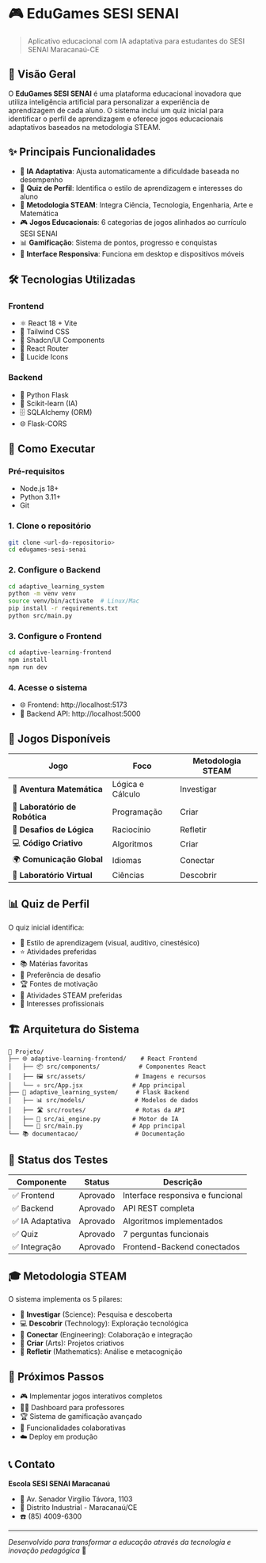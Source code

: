 # 🎮 EduGames SESI SENAI

> Aplicativo educacional com IA adaptativa para estudantes do SESI SENAI Maracanaú-CE

## 🚀 Visão Geral

O **EduGames SESI SENAI** é uma plataforma educacional inovadora que utiliza inteligência artificial para personalizar a experiência de aprendizagem de cada aluno. O sistema inclui um quiz inicial para identificar o perfil de aprendizagem e oferece jogos educacionais adaptativos baseados na metodologia STEAM.

## ✨ Principais Funcionalidades

- 🧠 **IA Adaptativa**: Ajusta automaticamente a dificuldade baseada no desempenho
- 📝 **Quiz de Perfil**: Identifica o estilo de aprendizagem e interesses do aluno
- 🎯 **Metodologia STEAM**: Integra Ciência, Tecnologia, Engenharia, Arte e Matemática
- 🎮 **Jogos Educacionais**: 6 categorias de jogos alinhados ao currículo SESI SENAI
- 📊 **Gamificação**: Sistema de pontos, progresso e conquistas
- 📱 **Interface Responsiva**: Funciona em desktop e dispositivos móveis

## 🛠️ Tecnologias Utilizadas

### Frontend
- ⚛️ React 18 + Vite
- 🎨 Tailwind CSS
- 🧩 Shadcn/UI Components
- 🔗 React Router
- 🎯 Lucide Icons

### Backend
- 🐍 Python Flask
- 🤖 Scikit-learn (IA)
- 🗄️ SQLAlchemy (ORM)
- 🌐 Flask-CORS

## 🚀 Como Executar

### Pré-requisitos
- Node.js 18+
- Python 3.11+
- Git

### 1. Clone o repositório
```bash
git clone <url-do-repositorio>
cd edugames-sesi-senai
```

### 2. Configure o Backend
```bash
cd adaptive_learning_system
python -m venv venv
source venv/bin/activate  # Linux/Mac
pip install -r requirements.txt
python src/main.py
```

### 3. Configure o Frontend
```bash
cd adaptive-learning-frontend
npm install
npm run dev
```

### 4. Acesse o sistema
- 🌐 Frontend: http://localhost:5173
- 🔧 Backend API: http://localhost:5000

## 🎯 Jogos Disponíveis

| Jogo | Foco | Metodologia STEAM |
|------|------|-------------------|
| 🧮 **Aventura Matemática** | Lógica e Cálculo | Investigar |
| 🤖 **Laboratório de Robótica** | Programação | Criar |
| 🧩 **Desafios de Lógica** | Raciocínio | Refletir |
| 💻 **Código Criativo** | Algoritmos | Criar |
| 🌍 **Comunicação Global** | Idiomas | Conectar |
| 🔬 **Laboratório Virtual** | Ciências | Descobrir |

## 📊 Quiz de Perfil

O quiz inicial identifica:
- 🎨 Estilo de aprendizagem (visual, auditivo, cinestésico)
- ⭐ Atividades preferidas
- 📚 Matérias favoritas
- 🎯 Preferência de desafio
- 🏆 Fontes de motivação
- 🔬 Atividades STEAM preferidas
- 💼 Interesses profissionais

## 🏗️ Arquitetura do Sistema

```
📁 Projeto/
├── 🌐 adaptive-learning-frontend/    # React Frontend
│   ├── 📦 src/components/           # Componentes React
│   ├── 🖼️ src/assets/              # Imagens e recursos
│   └── ⚛️ src/App.jsx              # App principal
├── 🔧 adaptive_learning_system/     # Flask Backend
│   ├── 📊 src/models/              # Modelos de dados
│   ├── 🛣️ src/routes/              # Rotas da API
│   ├── 🤖 src/ai_engine.py         # Motor de IA
│   └── 🐍 src/main.py              # App principal
└── 📚 documentacao/                # Documentação
```

## 🧪 Status dos Testes

| Componente | Status | Descrição |
|------------|--------|-----------|
| ✅ Frontend | Aprovado | Interface responsiva e funcional |
| ✅ Backend | Aprovado | API REST completa |
| ✅ IA Adaptativa | Aprovado | Algoritmos implementados |
| ✅ Quiz | Aprovado | 7 perguntas funcionais |
| ✅ Integração | Aprovado | Frontend-Backend conectados |

## 🎓 Metodologia STEAM

O sistema implementa os 5 pilares:

- 🔬 **Investigar** (Science): Pesquisa e descoberta
- 💻 **Descobrir** (Technology): Exploração tecnológica  
- 🔧 **Conectar** (Engineering): Colaboração e integração
- 🎨 **Criar** (Arts): Projetos criativos
- 📐 **Refletir** (Mathematics): Análise e metacognição

## 🚀 Próximos Passos

- 🎮 Implementar jogos interativos completos
- 👨‍🏫 Dashboard para professores
- 🏆 Sistema de gamificação avançado
- 🤝 Funcionalidades colaborativas
- ☁️ Deploy em produção

## 📞 Contato

**Escola SESI SENAI Maracanaú**
- 📍 Av. Senador Virgílio Távora, 1103
- 🏢 Distrito Industrial - Maracanaú/CE
- ☎️ (85) 4009-6300

---

*Desenvolvido para transformar a educação através da tecnologia e inovação pedagógica* 🚀

